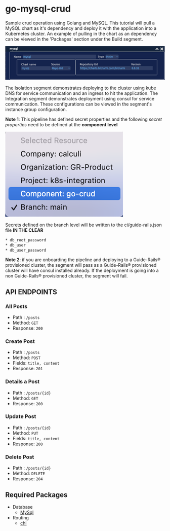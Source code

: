 # go-mysql-crud
Sample crud operation using Golang and MySQL. This tutorial will pull a MySQL chart as it's dependency and deploy it with the application into a Kubernetes cluster. An example of pulling in the chart as an dependency can be viewed in the 'Packages' section under the Build segment.

![ChartDependency](/img/chart_dependency.png)

The Isolation segment demonstrates deploying to the cluster using kube DNS for service communication and an ingress to hit the application. The Integration segment demonstrates deployment using consul for service communication. These configurations can be viewed in the segment's instance group configuration.

**Note 1**: This pipeline has defined secret properties and the following *secret properties* need to be defined at the **component level**

![CompoentLevel](/img/component_level.png)

Secrets defined on the branch level will be written to the ci/guide-rails.json file **IN THE CLEAR**
    
    * db_root_password
    * db_user
    * db_user_password

**Note 2**: if you are onboarding the pipeline and deploying to a Guide-Rails® provisioned cluster, the segment will pass as a Guide-Rails® provisioned cluster will have consul installed already. If the deployment is going into a non Guide-Rails® provisioned cluster, the segment will fail.



## API ENDPOINTS

### All Posts
- Path : `/posts`
- Method: `GET`
- Response: `200`

### Create Post
- Path : `/posts`
- Method: `POST`
- Fields: `title, content`
- Response: `201`

### Details a Post
- Path : `/posts/{id}`
- Method: `GET`
- Response: `200`

### Update Post
- Path : `/posts/{id}`
- Method: `PUT`
- Fields: `title, content`
- Response: `200`

### Delete Post
- Path : `/posts/{id}`
- Method: `DELETE`
- Response: `204`

## Required Packages
- Database
    * [MySql](https://github.com/go-sql-driver/mysql)
- Routing
    * [chi](https://github.com/go-chi/chi)


